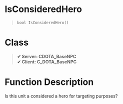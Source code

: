 # IsConsideredHero
> `bool IsConsideredHero()`
# Class
> __✔ Server: CDOTA_BaseNPC__  
> __✔ Client: C_DOTA_BaseNPC__  
# Function Description
Is this unit a considered a hero for targeting purposes?
